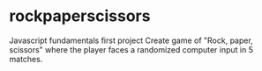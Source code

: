 # rockpaperscissors

Javascript fundamentals first project
Create game of "Rock, paper, scissors" where the player faces a randomized computer input in 5 matches.
